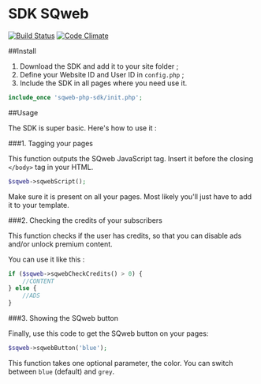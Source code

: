 SDK SQweb
===

[![Build Status](https://travis-ci.org/SQweb-team/SQweb-SDK-PHP.svg)](https://travis-ci.org/SQweb-team/SQweb-SDK-PHP)
[![Code Climate](https://codeclimate.com/github/SQweb-team/SQweb-SDK-PHP/badges/gpa.svg)](https://codeclimate.com/github/SQweb-team/SQweb-SDK-PHP)

##Install

1. Download the SDK and add it to your site folder ;
2. Define your Website ID and User ID in `config.php` ;
3. Include the SDK in all pages where you need use it.

```php
include_once 'sqweb-php-sdk/init.php';
```

##Usage

The SDK is super basic. Here's how to use it :

###1. Tagging your pages

This function outputs the SQweb JavaScript tag. Insert it before the closing `</body>` tag in your HTML.

```php
$sqweb->sqwebScript();
```

Make sure it is present on all your pages. Most likely you'll just have to add it to your template.

###2. Checking the credits of your subscribers

This function checks if the user has credits, so that you can disable ads and/or unlock premium content.

You can use it like this :

```php
if ($sqweb->sqwebCheckCredits() > 0) {
    //CONTENT
} else {
    //ADS
}
```

###3. Showing the SQweb button

Finally, use this code to get the SQweb button on your pages:

```php
$sqweb->sqwebButton('blue');
```

This function takes one optional parameter, the color. You can switch between `blue` (default) and `grey`.
